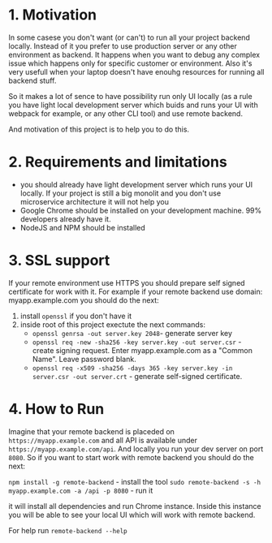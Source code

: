 # 1. Motivation

In some casese you don't want (or can't) to run all your project backend locally. Instead of it you prefer to use production server or any other environment as backend. It happens when you want to debug any complex issue which happens only for specific customer or environment. Also it's very usefull when your laptop doesn't have enouhg resources for running all backend stuff.

So it makes a lot of sence to have possibility run only UI locally (as a rule you have light local development server which buids and runs your UI with webpack for example, or any other CLI tool) and use remote backend.

And motivation of this project is to help you to do this.

# 2. Requirements and limitations

- you should already have light development server which runs your UI locally. If your project is still a big monolit and you don't use microservice architecture it will not help you
- Google Chrome should be installed on your development machine. 99% developers already have it.
- NodeJS and NPM should be installed

# 3. SSL support

If your remote environment use HTTPS you should prepare self signed certificate for work with it. For example if your remote backend use domain: myapp.example.com you should do the next:

1) install `openssl` if you don't have it
2) inside root of this project exectute the next commands:
   - `openssl genrsa -out server.key 2048`- generate server key
   - `openssl req -new -sha256 -key server.key -out server.csr` - create signing request. Enter myapp.example.com as a "Common Name". Leave password blank.
   - `openssl req -x509 -sha256 -days 365 -key server.key -in server.csr -out server.crt` - generate self-signed certificate.

# 4. How to Run

Imagine that your remote backend is placeded on `https://myapp.example.com` and all API is available under `https://myapp.example.com/api`. And locally you run your dev server on port `8080`. So if you want to start work with remote backend you should do the next:

`npm install -g remote-backend` - install the tool
`sudo remote-backend -s -h myapp.example.com -a /api -p 8080` - run it

it will install all dependencies and run Chrome instance. Inside this instance you will be able to see your local UI which will work with remote backend.

For help run `remote-backend --help`
